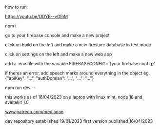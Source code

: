 how to run:

https://youtu.be/ODYB--vOIhM

npm i

go to your firebase console and make a new project

click on build on the left and make a new firestore database in test mode

click on settings on the left and make a new web app

add a .env file with the variable FIREBASECONFIG='{your firebase config}'

if theres an error, add speech marks around everything in the object eg. {"apiKey": "...", "authDomian": "...", "...": "..."}

npm run dev --


this works as of 16/04/2023 on a laptop with linux mint, node 18 and sveltekit 1.0

www.patreon.com/medianon


dev repository established 19/01/2023
first version published 16/04/2023
